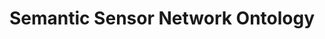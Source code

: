 ---
schema: default
title: Semantic Sensor Network Ontology
notes: >-
  This ontology describes sensors, actuators and observations, and related
  concepts. It does not describe domain concepts, time, locations, etc. these
  are intended to be included from other ontologies via OWL imports.
organization: DataScientia Foundation
resources:
  - name: SSNO.UAN.owl
    url: >-
      http://git.knowdive.disi.unitn.it:8080/knowledge/LiveKnowledge/SREP/SSNO_schema/input/raw/master/SSNO.UAN.owl
    format: owl
    description: >-
      This ontology describes sensors, actuators and observations, and related
      concepts. It does not describe domain concepts, time, locations, etc.
      these are intended to be included from other ontologies via OWL imports.
    license: Creative Commons
    status: Unannotated
    byteSize: '27.176'
    issued: '2017-04-17'
    language: en
    modified: '17 December 2020, 01:42 (UTC+01:00)'
    OntologyEngineeringTool: Protégé
    ontologyLanguage: owl
    ontologySyntax: rdf
    example: Unknown
    ReferenceLKRepository: SREP
    referenceOntology: Unknown
    referenceDatasets: Unknown
distribution: ssno-owl
keyword: IoT
publisher: W3C
category:
  - Upper-Level
versionNotes: Unknown
landingPage: 'http://www.w3.org/'
accessRigths: Public
creator: W3C/OGC Spatial Data on the Web Working Group
hasVersion: Unknown
isVersionOf: Unknown
issued: '2017-04-17'
modified: '17 December 2020, 01:42 (UTC+01:00)'
language: en
provenance: >-
  (2017-08-23) Ghislain Atemezing: New version of ssn ontology published by
  W3C/OGC working group
page: 'http://www.w3.org/ns/ssn/'
wasGeneratedBy: Unknown
versionInfo: version v2017-04-17
formalityLevel: Teleontology
OntologyEngineeringMethodology: Unknown
acronym: ssno
CompetencyQuestion: Unknown
preferredNamespacePrefix: ssn
toDoList: To completely annotate.
namespacesGenerated: Unknown
namespacesReused: Unknown
datasetLevel: Knowledge Level(L3-4)
spatialExtent: Unknown
temporalExtent: Unknown
datLicense: Creative Commons
DatOwner: Unknown
DatPublicationTimeStamp: Unknown
---